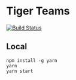 # Tiger Teams

[![Build Status](https://travis-ci.com/ughe/cos333.svg?branch=master)](https://travis-ci.com/ughe/cos333)

## Local

```
npm install -g yarn
yarn
yarn start
```

